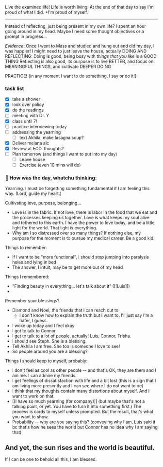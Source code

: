 
Live the examined life! Life is worth living. 
At the end of that day to say I'm proud of what I did. *I'm proud of myself.

---
Instead of reflecting, just being present in my own life? I spent an hour going around in my head. Maybe I need some thought objectives or a prompt in progress...

*Evidence*: Once I went to Mass and studied and hung out and did my day, I was happier! I might need to just leave the house, actually
	DOING AND REFLECTING:
		Doing is good, being busy with *things that you like* is a GOOD THING
		Reflecting is also good, its purpose is to live BETTER, and focus on MEANINGFUL THINGS, and cultivate DEEPER DOING

PRACTICE! {in any moment I want to do something, I say or do it!}
### task list
- [x] take a shower
- [x] look over policy
- [x] do the readings
- [ ] meeting with Dr. Y
- [x] class until 7!
- [ ] practice interviewing today
- [ ] addressing the yearning
	- [ ] text Akhila, make lasagna soup?
- [x] Deliver melana alc
- [x] Review at EOD. thoughts?
- [ ] Plan tomorrow (and things I want to put into my day)
	- [ ] Leave house
	- [ ] Exercise (even 10 mins will do)
### 📝 How was the day, whatchu thinking:

Yearning. I must be forgetting something fundamental if I am feeling this way. (Lord, guide my heart.) 

Cultivating love, purpose, belonging... 

- Love is in the fabric. If not love, there is labor in the food that we eat and the processes keeping us together. Love is what keeps my soul alive and tethered to this earth. I have the power to love today, and be a little light for the world. That light is everything.
- Why am I so distressed over so many things? If nothing else, my purpose for the moment is to pursue my medical career. Be a good kid.

Things to remember:
- If I want to be "more functional", I should stop jumping into paralysis holes and lying in bed
- The answer, I intuit, may be to get more out of my head

Things I remembered:
- "Finding beauty in everything... let's talk about it" ([[Luis]])
- 

Remember your blessings?
- Diamond and Noel, the friends that I can reach out to
	- I don't know how to explain the truth but I want to. I'll just say I'm a hater, I guess.
- I woke up today and I feel okay
- I got to talk to Connor
- I get to talk to a lot of people, actually! Luis, Connor, Trisha.
- I should see Steph. She is a blessing.
- Tell Akhila I am free. She too is someone I love to see!
- So people around you are a blessing?


Things I should keep to myself, probably:
- I don't feel as cool as other people -- and that's OK, they are them and I am me. I can admire my friends.
- I get feelings of dissatisfaction with life and a bit lost (this is a sign that I am living more presently and I can see where I do not want to be)
- I think that my thoughts contain many distortions about myself. And I want to work on that.
- [[I have so much yearning (for company)]] (but maybe that's not a talking point, or yet. You have to turn it into something first.)
	The process is cards to myself unless prompted. But the result, that's what you want to show.
- Probability  -- why are you saying this? (conveying why I am, Luis said it bc that's how he sees the world but Connor has no idea why I am saying that)

## And yet, the sun rises and the world is beautiful.
If I can be one to behold all this, I am blessed.